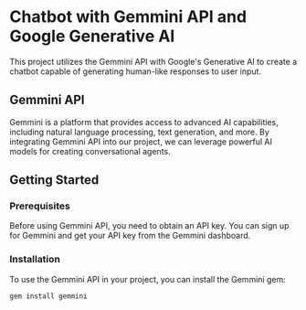 # Chatbot with Gemmini API and Google Generative AI

This project utilizes the Gemmini API with Google's Generative AI to create a chatbot capable of generating human-like responses to user input.

## Gemmini API

Gemmini is a platform that provides access to advanced AI capabilities, including natural language processing, text generation, and more. By integrating Gemmini API into our project, we can leverage powerful AI models for creating conversational agents.

## Getting Started

### Prerequisites

Before using Gemmini API, you need to obtain an API key. You can sign up for Gemmini and get your API key from the Gemmini dashboard.

### Installation

To use the Gemmini API in your project, you can install the Gemmini gem:

```bash
gem install gemmini
